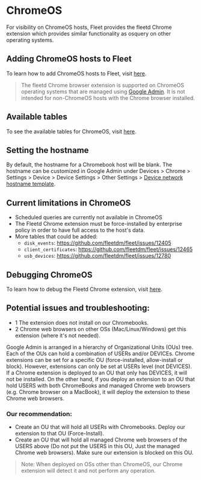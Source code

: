 # ChromeOS
For visibility on ChromeOS hosts, Fleet provides the fleetd Chrome extension which provides similar functionality as osquery on other operating systems.

## Adding ChromeOS hosts to Fleet

To learn how to add ChromeOS hosts to Fleet, visit [here](https://fleetdm.com/docs/using-fleet/adding-hosts#add-chromebooks-with-the-fleetd-chrome-extension).

> The fleetd Chrome browser extension is supported on ChromeOS operating systems that are managed using [Google Admin](https://admin.google.com). It is not intended for non-ChromeOS hosts with the Chrome browser installed.

## Available tables
To see the available tables for ChromeOS, visit [here](https://fleetdm.com/tables/chrome_extensions?platformFilter=chrome).

## Setting the hostname
By default, the hostname for a Chromebook host will be blank. The hostname can be customized in Google Admin under Devices > Chrome > Settings > Device > Device Settings > Other Settings > [Device network hostname template](https://support.google.com/chrome/a/answer/1375678#zippy=%2Cdevice-network-hostname-template%2Creport-device-os-information).

## Current limitations in ChromeOS
- Scheduled queries are currently not available in ChromeOS
- The Fleetd Chrome extension must be force-installed by enterprise policy in order to have full access to the host's data.
- More tables that could be added:
  - `disk_events`: https://github.com/fleetdm/fleet/issues/12405
  - `client_certificates`: https://github.com/fleetdm/fleet/issues/12465
  - `usb_devices`: https://github.com/fleetdm/fleet/issues/12780

## Debugging ChromeOS
To learn how to debug the Fleetd Chrome extension, visit [here](https://github.com/fleetdm/fleet/blob/main/docs/Contributing/Testing-and-local-development.md#fleetd-chrome-extension).

## Potential issues and troubleshooting: 
- 1 The extension does not install on our Chromebooks.
- 2 Chrome web browsers on other OSs (Mac/Linux/Windows) get this extension (where it's not needed).

Google Admin is arranged in a hierarchy of Organizational Units (OUs) tree. Each of the OUs can hold a combination of USERs and/or DEVICEs.
Chrome extensions can be set for a specific OU (force-installed, allow-install or block). However, extensions can only be set at USERs level (not DEVICES).
If a Chrome extension is deployed to an OU that only has DEVICES, it will not be installed. 
On the other hand, if you deploy an extension to an OU that hold USERS with both ChromeBooks and
managed Chrome web browsers (e.g. Chrome browser on a MacBook), it will deploy the extension to these Chrome web browsers.

### Our recommendation: 
- Create an OU that will hold all USERs with Chromebooks. Deploy our extension to that OU (Force-Install).
- Create an OU that will hold all managed Chrome web browsers of the USERS above (Do not put the USERS in this OU, Just the managed Chrome web browsers). Make sure our extension is blocked on this OU. 

> Note: When deployed on OSs other than ChromeOS, our Chrome extension will detect it and not perform any operation.  


<meta name="title" value="Enroll Chromebooks">
<meta name="pageOrderInSection" value="2000">
<meta name="navSection" value="Dig deeper">
